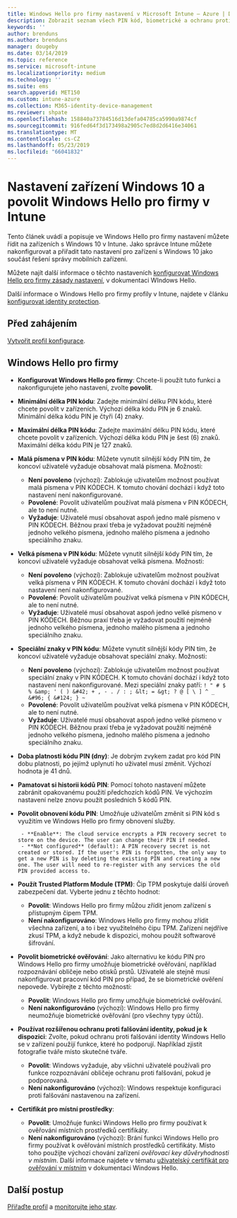 ```yaml
---
title: Windows Hello pro firmy nastavení v Microsoft Intune – Azure | Dokumentace Microsoftu
description: Zobrazit seznam všech PIN kód, biometrické a ochranu proti falšování identity nastavení v profilu ochrany identit, použití a konfigurace Windows Hello pro firmy na zařízeních s Windows 10 v Microsoft Intune.
keywords: ''
author: brenduns
ms.author: brenduns
manager: dougeby
ms.date: 03/14/2019
ms.topic: reference
ms.service: microsoft-intune
ms.localizationpriority: medium
ms.technology: ''
ms.suite: ems
search.appverid: MET150
ms.custom: intune-azure
ms.collection: M365-identity-device-management
ms.reviewer: shpate
ms.openlocfilehash: 158840a73784516d13defa04785ca5990a9874cf
ms.sourcegitcommit: 916fed64f3d173498a2905c7ed8d2d6416e34061
ms.translationtype: MT
ms.contentlocale: cs-CZ
ms.lasthandoff: 05/23/2019
ms.locfileid: "66041832"
---
```

# <a name="windows-10-device-settings-to-enable-windows-hello-for-business-in-intune"></a>Nastavení zařízení Windows 10 a povolit Windows Hello pro firmy v Intune

Tento článek uvádí a popisuje ve Windows Hello pro firmy nastavení můžete řídit na zařízeních s Windows 10 v Intune. Jako správce Intune můžete nakonfigurovat a přiřadit tato nastavení pro zařízení s Windows 10 jako součást řešení správy mobilních zařízení. 

Můžete najít další informace o těchto nastaveních [konfigurovat Windows Hello pro firmy zásady nastavení](https://docs.microsoft.com/windows/security/identity-protection/hello-for-business/hello-cert-trust-policy-settings), v dokumentaci WIndows Hello.


Další informace o Windows Hello pro firmy profily v Intune, najdete v článku [konfigurovat identity protection](identity-protection-configure.md).

## <a name="before-you-begin"></a>Před zahájením

[Vytvořit profil konfigurace](identity-protection-configure.md#create-the-device-profile).

## <a name="windows-hello-for-business"></a>Windows Hello pro firmy

- **Konfigurovat Windows Hello pro firmy**: Chcete-li použít tuto funkci a nakonfigurujete jeho nastavení, zvolte **povolit**.
- **Minimální délka PIN kódu**: Zadejte minimální délku PIN kódu, které chcete povolit v zařízeních. Výchozí délka kódu PIN je 6 znaků. Minimální délka kódu PIN je čtyři (4) znaky.
- **Maximální délka PIN kódu**: Zadejte maximální délku PIN kódu, které chcete povolit v zařízeních. Výchozí délka kódu PIN je šest (6) znaků. Maximální délka kódu PIN je 127 znaků.  
- **Malá písmena v PIN kódu**: Můžete vynutit silnější kódy PIN tím, že koncoví uživatelé vyžaduje obsahovat malá písmena. Možnosti:

  - **Není povoleno** (výchozí): Zablokuje uživatelům možnost používat malá písmena v PIN KÓDECH. K tomuto chování dochází i když toto nastavení není nakonfigurované.
  - **Povolené**: Povolit uživatelům používat malá písmena v PIN KÓDECH, ale to není nutné.
  - **Vyžaduje**: Uživatelé musí obsahovat aspoň jedno malé písmeno v PIN KÓDECH. Běžnou praxí třeba je vyžadovat použití nejméně jednoho velkého písmena, jednoho malého písmena a jednoho speciálního znaku.

- **Velká písmena v PIN kódu**: Můžete vynutit silnější kódy PIN tím, že koncoví uživatelé vyžaduje obsahovat velká písmena. Možnosti:

  - **Není povoleno** (výchozí): Zablokuje uživatelům možnost používat velká písmena v PIN KÓDECH. K tomuto chování dochází i když toto nastavení není nakonfigurované.
  - **Povolené**: Povolit uživatelům používat velká písmena v PIN KÓDECH, ale to není nutné.
  - **Vyžaduje**: Uživatelé musí obsahovat aspoň jedno velké písmeno v PIN KÓDECH. Běžnou praxí třeba je vyžadovat použití nejméně jednoho velkého písmena, jednoho malého písmena a jednoho speciálního znaku.

- **Speciální znaky v PIN kódu**: Můžete vynutit silnější kódy PIN tím, že koncoví uživatelé vyžaduje obsahovat speciální znaky. Možnosti:

  - **Není povoleno** (výchozí): Zablokuje uživatelům možnost používat speciální znaky v PIN KÓDECH. K tomuto chování dochází i když toto nastavení není nakonfigurované.
    Mezi speciální znaky patří: `! " # $ % &amp; ' ( ) &#42; + , - . / : ; &lt; = &gt; ? @ [ \ ] ^ _ &#96; { &#124; } ~`
  - **Povolené**: Povolit uživatelům používat velká písmena v PIN KÓDECH, ale to není nutné.
  - **Vyžaduje**: Uživatelé musí obsahovat aspoň jedno velké písmeno v PIN KÓDECH. Běžnou praxí třeba je vyžadovat použití nejméně jednoho velkého písmena, jednoho malého písmena a jednoho speciálního znaku.

- **Doba platnosti kódu PIN (dny)**: Je dobrým zvykem zadat pro kód PIN dobu platnosti, po jejímž uplynutí ho uživatel musí změnit. Výchozí hodnota je 41 dnů.

- **Pamatovat si historii kódů PIN**: Pomocí tohoto nastavení můžete zabránit opakovanému použití předchozích kódů PIN. Ve výchozím nastavení nelze znovu použít posledních 5 kódů PIN.  
- **Povolit obnovení kódu PIN**: Umožňuje uživatelům změnit si PIN kód s využitím ve Windows Hello pro firmy obnovení služby.

       - **Enable**: The cloud service encrypts a PIN recovery secret to store on the device. The user can change their PIN if needed.  
       - **Not configured** (default): A PIN recovery secret is not created or stored. If the user's PIN is forgotten, the only way to get a new PIN is by deleting the existing PIN and creating a new one. The user will need to re-register with any services the old PIN provided access to.  

- **Použít Trusted Platform Module (TPM)**: Čip TPM poskytuje další úroveň zabezpečení dat. Vyberte jednu z těchto hodnot:  
  - **Povolit**: Windows Hello pro firmy můžou zřídit jenom zařízení s přístupným čipem TPM.
  - **Není nakonfigurováno**: Windows Hello pro firmy mohou zřídit všechna zařízení, a to i bez využitelného čipu TPM. Zařízení nejdříve zkusí TPM, a když nebude k dispozici, mohou použít softwarové šifrování.  

- **Povolit biometrické ověřování**: Jako alternativu ke kódu PIN pro Windows Hello pro firmy umožňuje biometrické ověřování, například rozpoznávání obličeje nebo otisků prstů. Uživatelé ale stejně musí nakonfigurovat pracovní kód PIN pro případ, že se biometrické ověření nepovede. Vybírejte z těchto možností:

  - **Povolit**: Windows Hello pro firmy umožňuje biometrické ověřování.
  - **Není nakonfigurováno** (výchozí): Windows Hello pro firmy neumožňuje biometrické ověřování (pro všechny typy účtů).

- **Používat rozšířenou ochranu proti falšování identity, pokud je k dispozici**: Zvolte, pokud ochranu proti falšování identity Windows Hello se v zařízení použijí funkce, které ho podporují. Například zjistit fotografie tváře místo skutečné tváře.

  - **Povolit**: Windows vyžaduje, aby všichni uživatelé používali pro funkce rozpoznávání obličeje ochranu proti falšování, pokud je podporovaná.  
  - **Není nakonfigurováno** (výchozí): Windows respektuje konfiguraci proti falšování nastavenou na zařízení.

- **Certifikát pro místní prostředky**: 

  - **Povolit**: Umožňuje funkci Windows Hello pro firmy používat k ověřování místních prostředků certifikáty.
  - **Není nakonfigurováno** (výchozí): Brání funkci Windows Hello pro firmy používat k ověřování místních prostředků certifikáty. Místo toho použijte výchozí chování zařízení *ověřovací key důvěryhodnosti v místním*. Další informace najdete v tématu [uživatelský certifikát pro ověřování v místním](https://docs.microsoft.com/windows/security/identity-protection/hello-for-business/hello-cert-trust-policy-settings#use-certificate-for-on-premises-authentication) v dokumentaci Windows Hello.  
## <a name="next-steps"></a>Další postup

[Přiřaďte profil](device-profile-assign.md) a [monitorujte jeho stav](device-profile-monitor.md).
